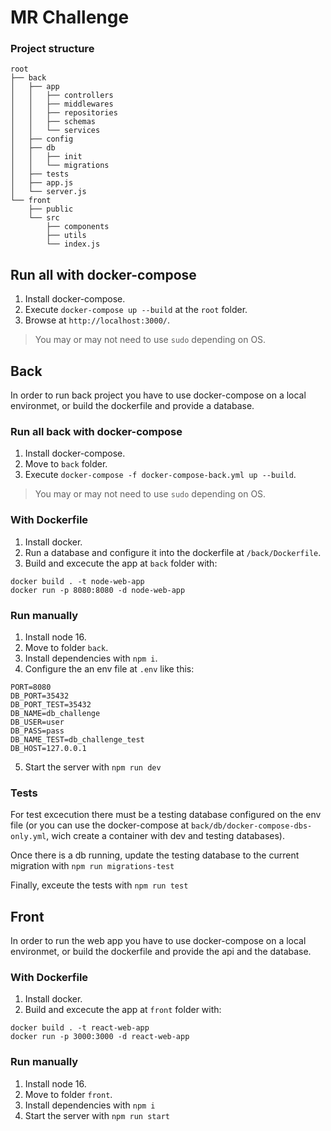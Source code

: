 # MR Challenge

### Project structure
```
root
├── back
│   ├── app
│   │   ├── controllers
│   │   ├── middlewares
│   │   ├── repositories
│   │   ├── schemas
│   │   └── services
│   ├── config
│   ├── db
│   │   ├── init
│   │   └── migrations
│   ├── tests
│   ├── app.js
│   └── server.js
└── front
    ├── public
    └── src
        ├── components
        ├── utils
        └── index.js
```

## Run all with docker-compose
1. Install docker-compose.
2. Execute `docker-compose up --build` at the `root` folder.
3. Browse at `http://localhost:3000/`.

> You may or may not need to use `sudo` depending on OS.

## Back
In order to run back project you have to use docker-compose on a local environmet, or build the dockerfile and provide a database.

### Run all back with docker-compose
1. Install docker-compose.
2. Move to `back` folder.
3. Execute `docker-compose -f docker-compose-back.yml up --build`.

> You may or may not need to use `sudo` depending on OS.

### With Dockerfile
1. Install docker.
2. Run a database and configure it into the dockerfile at `/back/Dockerfile`.
3. Build and excecute the app at `back` folder with:
```
docker build . -t node-web-app
docker run -p 8080:8080 -d node-web-app
```

### Run manually
1. Install node 16.
2. Move to folder `back`.
3. Install dependencies with `npm i`.
4. Configure the an env file at `.env` like this:
```
PORT=8080
DB_PORT=35432
DB_PORT_TEST=35432
DB_NAME=db_challenge
DB_USER=user
DB_PASS=pass
DB_NAME_TEST=db_challenge_test
DB_HOST=127.0.0.1
```
5. Start the server with `npm run dev`

### Tests
For test excecution there must be a testing database configured on the env file (or you can use the docker-compose at `back/db/docker-compose-dbs-only.yml`, wich create a container with dev and testing databases).

Once there is a db running, update the testing database to the current migration with `npm run migrations-test`

Finally, exceute the tests with `npm run test`

## Front
In order to run the web app you have to use docker-compose on a local environmet, or build the dockerfile and provide the api and the database.

### With Dockerfile
1. Install docker.
2. Build and excecute the app at `front` folder with:
```
docker build . -t react-web-app
docker run -p 3000:3000 -d react-web-app
```

### Run manually
1. Install node 16.
2. Move to folder `front`.
3. Install dependencies with `npm i`
4. Start the server with `npm run start`